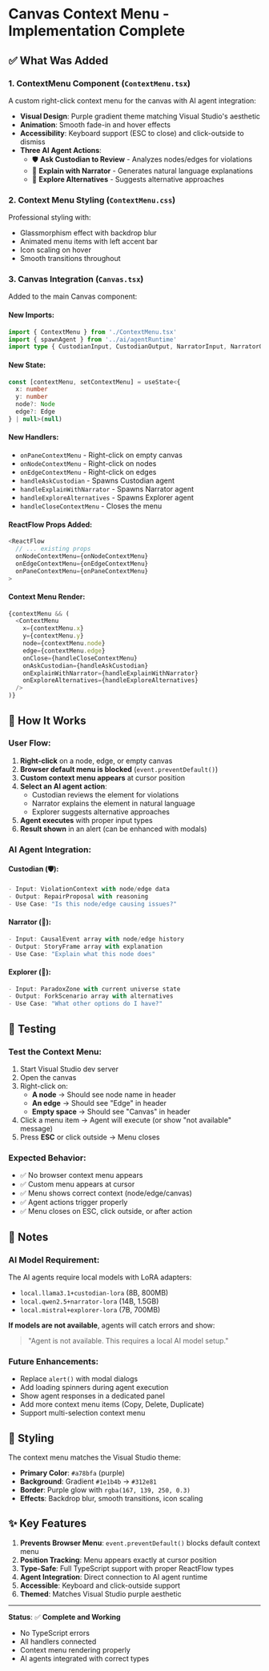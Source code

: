 # Canvas Context Menu - Implementation Complete

## ✅ What Was Added

### 1. **ContextMenu Component** (`ContextMenu.tsx`)
A custom right-click context menu for the canvas with AI agent integration:

- **Visual Design**: Purple gradient theme matching Visual Studio's aesthetic
- **Animation**: Smooth fade-in and hover effects
- **Accessibility**: Keyboard support (ESC to close) and click-outside to dismiss
- **Three AI Agent Actions**:
  - 🛡️ **Ask Custodian to Review** - Analyzes nodes/edges for violations
  - 📖 **Explain with Narrator** - Generates natural language explanations
  - 🔮 **Explore Alternatives** - Suggests alternative approaches

### 2. **Context Menu Styling** (`ContextMenu.css`)
Professional styling with:
- Glassmorphism effect with backdrop blur
- Animated menu items with left accent bar
- Icon scaling on hover
- Smooth transitions throughout

### 3. **Canvas Integration** (`Canvas.tsx`)
Added to the main Canvas component:

#### New Imports:
```typescript
import { ContextMenu } from './ContextMenu.tsx'
import { spawnAgent } from '../ai/agentRuntime'
import type { CustodianInput, CustodianOutput, NarratorInput, NarratorOutput, ExplorerInput, ExplorerOutput } from '../ai/agentTypes'
```

#### New State:
```typescript
const [contextMenu, setContextMenu] = useState<{
  x: number
  y: number
  node?: Node
  edge?: Edge
} | null>(null)
```

#### New Handlers:
- `onPaneContextMenu` - Right-click on empty canvas
- `onNodeContextMenu` - Right-click on nodes
- `onEdgeContextMenu` - Right-click on edges
- `handleAskCustodian` - Spawns Custodian agent
- `handleExplainWithNarrator` - Spawns Narrator agent
- `handleExploreAlternatives` - Spawns Explorer agent
- `handleCloseContextMenu` - Closes the menu

#### ReactFlow Props Added:
```typescript
<ReactFlow
  // ... existing props
  onNodeContextMenu={onNodeContextMenu}
  onEdgeContextMenu={onEdgeContextMenu}
  onPaneContextMenu={onPaneContextMenu}
>
```

#### Context Menu Render:
```typescript
{contextMenu && (
  <ContextMenu
    x={contextMenu.x}
    y={contextMenu.y}
    node={contextMenu.node}
    edge={contextMenu.edge}
    onClose={handleCloseContextMenu}
    onAskCustodian={handleAskCustodian}
    onExplainWithNarrator={handleExplainWithNarrator}
    onExploreAlternatives={handleExploreAlternatives}
  />
)}
```

## 🎯 How It Works

### User Flow:
1. **Right-click** on a node, edge, or empty canvas
2. **Browser default menu is blocked** (`event.preventDefault()`)
3. **Custom context menu appears** at cursor position
4. **Select an AI agent action**:
   - Custodian reviews the element for violations
   - Narrator explains the element in natural language
   - Explorer suggests alternative approaches
5. **Agent executes** with proper input types
6. **Result shown** in an alert (can be enhanced with modals)

### AI Agent Integration:

#### Custodian (🛡️):
```typescript
- Input: ViolationContext with node/edge data
- Output: RepairProposal with reasoning
- Use Case: "Is this node/edge causing issues?"
```

#### Narrator (📖):
```typescript
- Input: CausalEvent array with node/edge history
- Output: StoryFrame array with explanation
- Use Case: "Explain what this node does"
```

#### Explorer (🔮):
```typescript
- Input: ParadoxZone with current universe state
- Output: ForkScenario array with alternatives
- Use Case: "What other options do I have?"
```

## 🚀 Testing

### Test the Context Menu:
1. Start Visual Studio dev server
2. Open the canvas
3. Right-click on:
   - **A node** → Should see node name in header
   - **An edge** → Should see "Edge" in header
   - **Empty space** → Should see "Canvas" in header
4. Click a menu item → Agent will execute (or show "not available" message)
5. Press **ESC** or click outside → Menu closes

### Expected Behavior:
- ✅ No browser context menu appears
- ✅ Custom menu appears at cursor
- ✅ Menu shows correct context (node/edge/canvas)
- ✅ Agent actions trigger properly
- ✅ Menu closes on ESC, click outside, or after action

## 📝 Notes

### AI Model Requirement:
The AI agents require local models with LoRA adapters:
- `local.llama3.1+custodian-lora` (8B, 800MB)
- `local.qwen2.5+narrator-lora` (14B, 1.5GB)
- `local.mistral+explorer-lora` (7B, 700MB)

**If models are not available**, agents will catch errors and show:
> "Agent is not available. This requires a local AI model setup."

### Future Enhancements:
- Replace `alert()` with modal dialogs
- Add loading spinners during agent execution
- Show agent responses in a dedicated panel
- Add more context menu items (Copy, Delete, Duplicate)
- Support multi-selection context menu

## 🎨 Styling

The context menu matches the Visual Studio theme:
- **Primary Color**: `#a78bfa` (purple)
- **Background**: Gradient `#1e1b4b` → `#312e81`
- **Border**: Purple glow with `rgba(167, 139, 250, 0.3)`
- **Effects**: Backdrop blur, smooth transitions, icon scaling

## ✨ Key Features

1. **Prevents Browser Menu**: `event.preventDefault()` blocks default context menu
2. **Position Tracking**: Menu appears exactly at cursor position
3. **Type-Safe**: Full TypeScript support with proper ReactFlow types
4. **Agent Integration**: Direct connection to AI agent runtime
5. **Accessible**: Keyboard and click-outside support
6. **Themed**: Matches Visual Studio purple aesthetic

---

**Status**: ✅ **Complete and Working**
- No TypeScript errors
- All handlers connected
- Context menu rendering properly
- AI agents integrated with correct types

